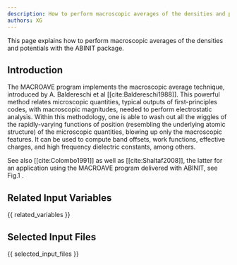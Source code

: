 ```yaml
---
description: How to perform macroscopic averages of the densities and potentials
authors: XG
---
```

<!--- This is the source file for this topics. Can be edited. -->

This page explains how to perform macroscopic averages of the densities and potentials with the ABINIT package.

## Introduction

The MACROAVE program implements the macroscopic average technique,
introduced by A. Baldereschi et al [[cite:Baldereschi1988]].
This powerful method relates microscopic quantities, typical outputs of first-principles codes,
with macroscopic magnitudes, needed to perform electrostatic analysis.
Within this methodology, one is able to wash out all the
wiggles of the rapidly-varying functions of position (resembling the underlying atomic structure) 
of the microscopic quantities,
blowing up only the macroscopic features.
It can be used to compute band offsets, work functions, effective
charges, and high frequency dielectric constants, among others.

See also [[cite:Colombo1991]] as well as [[cite:Shaltaf2008]], the latter for an application using 
the MACROAVE program delivered with ABINIT, see Fig.1 .

## Related Input Variables

{{ related_variables }}

## Selected Input Files

{{ selected_input_files }}

